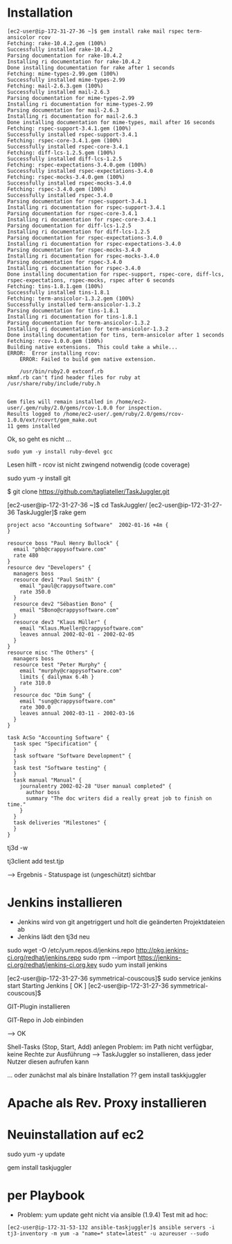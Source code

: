 # Installation

```console
[ec2-user@ip-172-31-27-36 ~]$ gem install rake mail rspec term-ansicolor rcov
Fetching: rake-10.4.2.gem (100%)
Successfully installed rake-10.4.2
Parsing documentation for rake-10.4.2
Installing ri documentation for rake-10.4.2
Done installing documentation for rake after 1 seconds
Fetching: mime-types-2.99.gem (100%)
Successfully installed mime-types-2.99
Fetching: mail-2.6.3.gem (100%)
Successfully installed mail-2.6.3
Parsing documentation for mime-types-2.99
Installing ri documentation for mime-types-2.99
Parsing documentation for mail-2.6.3
Installing ri documentation for mail-2.6.3
Done installing documentation for mime-types, mail after 16 seconds
Fetching: rspec-support-3.4.1.gem (100%)
Successfully installed rspec-support-3.4.1
Fetching: rspec-core-3.4.1.gem (100%)
Successfully installed rspec-core-3.4.1
Fetching: diff-lcs-1.2.5.gem (100%)
Successfully installed diff-lcs-1.2.5
Fetching: rspec-expectations-3.4.0.gem (100%)
Successfully installed rspec-expectations-3.4.0
Fetching: rspec-mocks-3.4.0.gem (100%)
Successfully installed rspec-mocks-3.4.0
Fetching: rspec-3.4.0.gem (100%)
Successfully installed rspec-3.4.0
Parsing documentation for rspec-support-3.4.1
Installing ri documentation for rspec-support-3.4.1
Parsing documentation for rspec-core-3.4.1
Installing ri documentation for rspec-core-3.4.1
Parsing documentation for diff-lcs-1.2.5
Installing ri documentation for diff-lcs-1.2.5
Parsing documentation for rspec-expectations-3.4.0
Installing ri documentation for rspec-expectations-3.4.0
Parsing documentation for rspec-mocks-3.4.0
Installing ri documentation for rspec-mocks-3.4.0
Parsing documentation for rspec-3.4.0
Installing ri documentation for rspec-3.4.0
Done installing documentation for rspec-support, rspec-core, diff-lcs, rspec-expectations, rspec-mocks, rspec after 6 seconds
Fetching: tins-1.8.1.gem (100%)
Successfully installed tins-1.8.1
Fetching: term-ansicolor-1.3.2.gem (100%)
Successfully installed term-ansicolor-1.3.2
Parsing documentation for tins-1.8.1
Installing ri documentation for tins-1.8.1
Parsing documentation for term-ansicolor-1.3.2
Installing ri documentation for term-ansicolor-1.3.2
Done installing documentation for tins, term-ansicolor after 1 seconds
Fetching: rcov-1.0.0.gem (100%)
Building native extensions.  This could take a while...
ERROR:  Error installing rcov:
	ERROR: Failed to build gem native extension.

    /usr/bin/ruby2.0 extconf.rb
mkmf.rb can't find header files for ruby at /usr/share/ruby/include/ruby.h


Gem files will remain installed in /home/ec2-user/.gem/ruby/2.0/gems/rcov-1.0.0 for inspection.
Results logged to /home/ec2-user/.gem/ruby/2.0/gems/rcov-1.0.0/ext/rcovrt/gem_make.out
11 gems installed
```

Ok, so geht es nicht ...

```console
sudo yum -y install ruby-devel gcc
```

Lesen hilft - rcov ist nicht zwingend notwendig (code coverage)

sudo yum -y install git


$ git clone https://github.com/tagliateller/TaskJuggler.git

[ec2-user@ip-172-31-27-36 ~]$ cd TaskJuggler/
[ec2-user@ip-172-31-27-36 TaskJuggler]$ rake gem

```
project acso "Accounting Software"  2002-01-16 +4m {
}

resource boss "Paul Henry Bullock" {
  email "phb@crappysoftware.com"
  rate 480
}
resource dev "Developers" {
  managers boss
  resource dev1 "Paul Smith" {
    email "paul@crappysoftware.com"
    rate 350.0
  }
  resource dev2 "Sébastien Bono" {
    email "SBono@crappysoftware.com"
  }
  resource dev3 "Klaus Müller" {
    email "Klaus.Mueller@crappysoftware.com"
    leaves annual 2002-02-01 - 2002-02-05
  }
}
resource misc "The Others" {
  managers boss
  resource test "Peter Murphy" {
    email "murphy@crappysoftware.com"
    limits { dailymax 6.4h }
    rate 310.0
  }
  resource doc "Dim Sung" {
    email "sung@crappysoftware.com"
    rate 300.0
    leaves annual 2002-03-11 - 2002-03-16
  }
}

task AcSo "Accounting Software" {
  task spec "Specification" {
  }
  task software "Software Development" {
  }
  task test "Software testing" {
  }
  task manual "Manual" {
    journalentry 2002-02-28 "User manual completed" {
      author boss
      summary "The doc writers did a really great job to finish on time."
    }
  }
  task deliveries "Milestones" {
  }
}
```

tj3d -w

tj3client add test.tjp

--> Ergebnis - Statuspage ist (ungeschützt) sichtbar

# Jenkins installieren

* Jenkins wird von git angetriggert und holt die geänderten Projektdateien ab
* Jenkins lädt den tj3d neu

sudo wget -O /etc/yum.repos.d/jenkins.repo http://pkg.jenkins-ci.org/redhat/jenkins.repo
sudo rpm --import https://jenkins-ci.org/redhat/jenkins-ci.org.key
sudo yum install jenkins

[ec2-user@ip-172-31-27-36 symmetrical-couscous]$ sudo service jenkins start
Starting Jenkins                                           [  OK  ]
[ec2-user@ip-172-31-27-36 symmetrical-couscous]$ 


GIT-Plugin installieren

GIT-Repo in Job einbinden

--> OK

Shell-Tasks (Stop, Start, Add) anlegen
Problem: im Path nicht verfügbar, keine Rechte zur Ausführung
--> TaskJuggler so installieren, dass jeder Nutzer diesen aufrufen kann

... oder zunächst mal als binäre Installation ?? gem install taskkjuggler

# Apache als Rev. Proxy installieren


# Neuinstallation auf ec2

sudo yum -y update

gem install taskjuggler

# per Playbook

- Problem: yum update geht nicht via ansible (1.9.4)
Test mit ad hoc:

```console
[ec2-user@ip-172-31-53-132 ansible-taskjuggler]$ ansible servers -i tj3-inventory -m yum -a "name=* state=latest" -u azureuser --sudo
```



